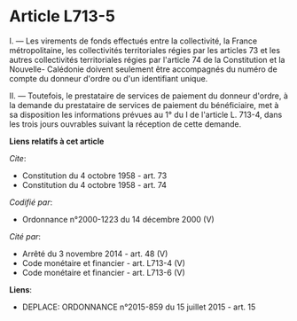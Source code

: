 # Article L713-5

I. ― Les virements de fonds effectués entre la collectivité, la France métropolitaine, les collectivités territoriales régies
par les articles 73 et les autres collectivités territoriales régies par l'article 74 de la Constitution et la Nouvelle-
Calédonie doivent seulement être accompagnés du numéro de compte du donneur d'ordre ou d'un identifiant unique. 

II. ― Toutefois, le prestataire de services de paiement du donneur d'ordre, à la demande du prestataire de services de
paiement du bénéficiaire, met à sa disposition les informations prévues au 1° du I de l'article L. 713-4, dans les trois
jours ouvrables suivant la réception de cette demande.

**Liens relatifs à cet article**

_Cite_:

  - Constitution du 4 octobre 1958 - art. 73
  - Constitution du 4 octobre 1958 - art. 74

_Codifié par_:

  - Ordonnance n°2000-1223 du 14 décembre 2000 (V)

_Cité par_:

  - Arrêté du 3 novembre 2014 - art. 48 (V)
  - Code monétaire et financier - art. L713-4 (V)
  - Code monétaire et financier - art. L713-6 (V)

**Liens**:

  - DEPLACE: ORDONNANCE n°2015-859 du 15 juillet 2015 - art. 15
